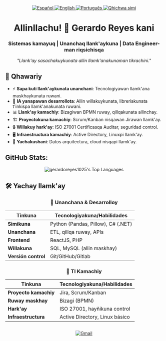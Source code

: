 <div align="center">
<!-- Selector de idioma -->
<a href="./README.md">
  <img src="https://img.shields.io/badge/🇪🇸 Español-FFFFFF?style=for-the-badge&logoColor=white&labelColor=101010" alt="Español">
</a>
<a href="./README_EN.md">
  <img src="https://img.shields.io/badge/🇬🇧 English-0077B5?style=for-the-badge&logoColor=white&labelColor=101010" alt="English">
</a>
<a href="./README_PT.md">
  <img src="https://img.shields.io/badge/🇵🇹 Português-2CA02C?style=for-the-badge&logoColor=white" alt="Português">
</a>
<a href="./README_QU.md">
  <img src="https://img.shields.io/badge/🏳️ Runasimi-FFD700?style=for-the-badge&logoColor=black" alt="Qhichwa simi">
</a>
</div>
<h1 align="center">Allinllachu! 👋 Gerardo Reyes kani</h1>

<h3 align="center">Sistemas kamayuq | Unanchaq llank'aykuna | Data Engineer-man riqsichisqa</h3>

<p align="center">
  <i>"Llank'ay sasachakuykunata allin llamk'anakunaman tikrachini."</i>
</p>

## 🚀 Qhawariy  

- ⚡ **Sapa kuti llank'aykunata unanchani**: Tecnologiyawan llamk'ana maskhaykunata ruwani.  
- 🤖 **IA yanapawan desarrollota**: Allin willakuykunata, libreríakunata t'inkispa llamk'anakunata ruwani.  
- 📊 **Llank'ay kamachiy**: Bizagiwan BPMN ruway, qillqakunata allinchay.  
- 🏗️ **Proyectokuna kamachiy**: Scrum/Kanban nisqawan Jirawan llamk'ay.  
- 🔒 **Willakuy hark'ay**: ISO 27001 Certificasqa Auditar, seguridad control.  
- 🖥️ **Infraestructura kamachiy**: Active Directory, Linuxpi llamk'ay.  
- 🌱 **Yachakushani**: Datos arquitectura, cloud nisqapi llamk'ay.  

## GitHub Stats:

<div align="center">
  
![gerardoreyes1025's Top Languages](https://github-readme-stats.vercel.app/api/top-langs/?username=gerardoreyes1025&theme=vue-dark&show_icons=true&hide_border=true&layout=compact)

</div>

## 🛠 Yachay llamk'ay  

<div align="center">

### 🤖 Unanchana & Desarrolloy  
| Tinkuna          | Tecnologiyakuna/Habilidades       |
|------------------|-----------------------------------|
| **Simikuna**     | Python (Pandas, Pillow), C# (.NET)|
| **Unanchana**    | ETL, qillqa ruway, APIs           |
| **Frontend**     | ReactJS, PHP                      |
| **Willakuna**    | SQL, MySQL (allin maskhay)        |
| **Versión control** | Git/GitHub/Gitlab             |

### 🏢 TI Kamachiy  
| Tinkuna          | Tecnologiyakuna/Habilidades       |
|------------------|-----------------------------------|
| **Proyecto kamachiy** | Jira, Scrum/Kanban             |
| **Ruway maskhay**| Bizagi (BPMN)                     |
| **Hark'ay**      | ISO 27001, hayñikuna control      |
| **Infraestructura** | Active Directory, Linux básico |


</div>

##
<p align="center">
  <a href="mailto:gerardoreyes1025@gmail.com">
    <img src="https://img.shields.io/badge/Gmail-D14836?style=for-the-badge&logo=gmail&logoColor=white" alt="Gmail">
  </a>
</p>
